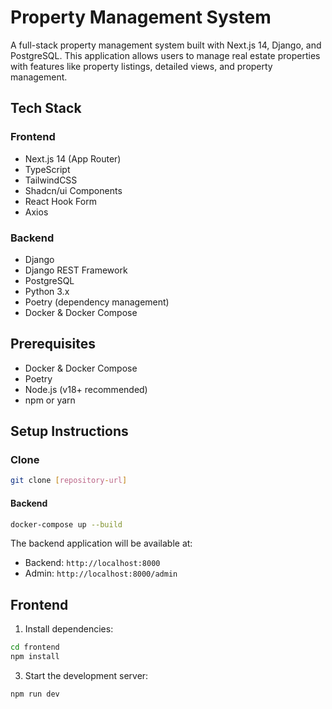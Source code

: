 # Property Management System

A full-stack property management system built with Next.js 14, Django, and PostgreSQL. This application allows users to manage real estate properties with features like property listings, detailed views, and property management.

## Tech Stack

### Frontend

* Next.js 14 (App Router)
* TypeScript
* TailwindCSS
* Shadcn/ui Components
* React Hook Form
* Axios

### Backend

* Django
* Django REST Framework
* PostgreSQL
* Python 3.x
* Poetry (dependency management)
* Docker & Docker Compose

## Prerequisites

* Docker & Docker Compose
* Poetry
* Node.js (v18+ recommended)
* npm or yarn

## Setup Instructions

### Clone

```bash
git clone [repository-url]
```

#### Backend

```bash
docker-compose up --build
```

The backend application will be available at:

* Backend: `http://localhost:8000`
* Admin: `http://localhost:8000/admin`

## Frontend

1. Install dependencies:

```bash
cd frontend
npm install
```

3. Start the development server:

```bash
npm run dev
```
